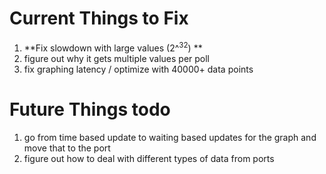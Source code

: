 # Current Things to Fix

1. **Fix slowdown with large values (2^<sup>32</sup>) **
1. figure out why it gets multiple values per poll
1. fix graphing latency / optimize with 40000+ data points


# Future Things todo

1. go from time based update to waiting based updates for the graph and move that to the port
1. figure out how to deal with different types of data from ports
